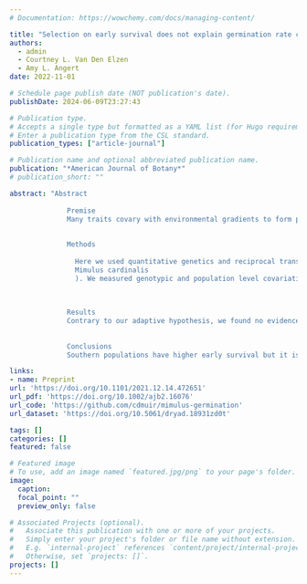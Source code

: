 ```yaml
---
# Documentation: https://wowchemy.com/docs/managing-content/

title: "Selection on early survival does not explain germination rate clines in \textit{{Mimulus} cardinalis}"
authors: 
  - admin
  - Courtney L. Van Den Elzen
  - Amy L. Angert
date: 2022-11-01

# Schedule page publish date (NOT publication's date).
publishDate: 2024-06-09T23:27:43

# Publication type.
# Accepts a single type but formatted as a YAML list (for Hugo requirements).
# Enter a publication type from the CSL standard.
publication_types: ["article-journal"]

# Publication name and optional abbreviated publication name.
publication: "*American Journal of Botany*"
# publication_short: ""

abstract: "Abstract
            
              Premise
              Many traits covary with environmental gradients to form phenotypic clines. While local adaptation to the environment can generate phenotypic clines, other nonadaptive processes may also. If local adaptation causes phenotypic clines, then the direction of genotypic selection on traits should shift from one end of the cline to the other. Traditionally, genotypic selection on non‐Gaussian traits like germination rate have been hampered because it is challenging to measure their genetic variance.
            
            
              Methods
              
                Here we used quantitative genetics and reciprocal transplants to test whether a previously discovered cline in germination rate showed additional signatures of adaptation in the scarlet monkeyflower (
                Mimulus cardinalis
                ). We measured genotypic and population level covariation between germination rate and early survival, a component of fitness. We developed a novel discrete log‐normal model to estimate genetic variance in germination rate.
              
            
            
              Results
              Contrary to our adaptive hypothesis, we found no evidence that genetic variation in germination rate contributed to variation in early survival. Across populations, southern populations in both gardens germinated earlier and survived more.
            
            
              Conclusions
              Southern populations have higher early survival but it is not caused by faster germination. This pattern is consistent with nonadaptive forces driving the phenotypic cline in germination rate, but future work will need to assess whether there is selection at other life stages. This statistical framework should help expand quantitative genetic analyses for other waiting‐time traits."

links:
- name: Preprint
url: 'https://doi.org/10.1101/2021.12.14.472651'
url_pdf: 'https://doi.org/10.1002/ajb2.16076'
url_code: 'https://github.com/cdmuir/mimulus-germination'
url_dataset: 'https://doi.org/10.5061/dryad.18931zd0t'

tags: []
categories: []
featured: false

# Featured image
# To use, add an image named `featured.jpg/png` to your page's folder. 
image:
  caption: 
  focal_point: ""
  preview_only: false

# Associated Projects (optional).
#   Associate this publication with one or more of your projects.
#   Simply enter your project's folder or file name without extension.
#   E.g. `internal-project` references `content/project/internal-project/index.md`.
#   Otherwise, set `projects: []`.
projects: []
---
```

